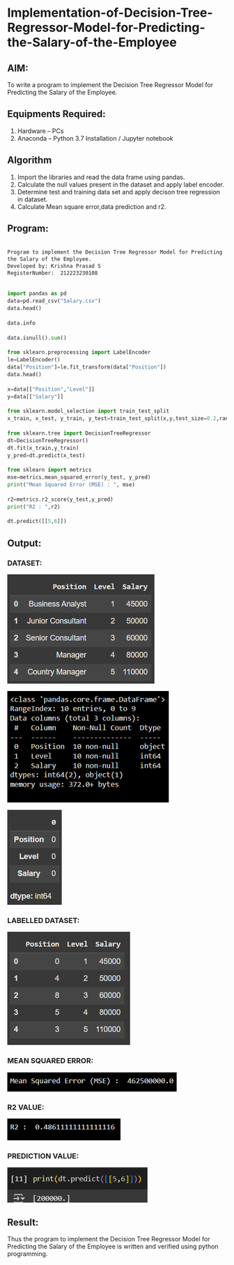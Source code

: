 # Implementation-of-Decision-Tree-Regressor-Model-for-Predicting-the-Salary-of-the-Employee

## AIM:
To write a program to implement the Decision Tree Regressor Model for Predicting the Salary of the Employee.

## Equipments Required:
1. Hardware – PCs
2. Anaconda – Python 3.7 Installation / Jupyter notebook

## Algorithm
1. Import the libraries and read the data frame using pandas.
2. Calculate the null values present in the dataset and apply label encoder.
3. Determine test and training data set and apply decison tree regression in dataset.
4. Calculate Mean square error,data prediction and r2.

## Program:
```

Program to implement the Decision Tree Regressor Model for Predicting the Salary of the Employee.
Developed by: Krishna Prasad S
RegisterNumber:  212223230108

```

```python

import pandas as pd
data=pd.read_csv("Salary.csv")
data.head()

data.info

data.isnull().sum()

from sklearn.preprocessing import LabelEncoder
le=LabelEncoder()
data["Position"]=le.fit_transform(data["Position"])
data.head()

x=data[["Position","Level"]]
y=data[["Salary"]]

from sklearn.model_selection import train_test_split
x_train, x_test, y_train, y_test=train_test_split(x,y,test_size=0.2,random_state=2)

from sklearn.tree import DecisionTreeRegressor
dt=DecisionTreeRegressor()
dt.fit(x_train,y_train)
y_pred=dt.predict(x_test)

from sklearn import metrics
mse=metrics.mean_squared_error(y_test, y_pred)
print("Mean Squared Error (MSE) : ", mse)

r2=metrics.r2_score(y_test,y_pred)
print("R2 : ",r2)

dt.predict([[5,6]])

```

## Output:

### DATASET:
![alt text](Dataset.png)

![alt text](<Data Info.png>)

![alt text](Isnull.png)

### LABELLED DATASET:
![alt text](<Labelled Data.png>)

### MEAN SQUARED ERROR:
![alt text](MSE.png)

### R2 VALUE:
![alt text](R2.png)

### PREDICTION VALUE:
![alt text](Prediction.png)

## Result:
Thus the program to implement the Decision Tree Regressor Model for Predicting the Salary of the Employee is written and verified using python programming.
